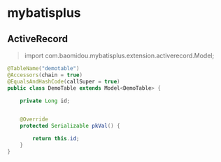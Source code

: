 # mybatisplus


## ActiveRecord
> import com.baomidou.mybatisplus.extension.activerecord.Model;

```java
@TableName("demotable")
@Accessors(chain = true)
@EqualsAndHashCode(callSuper = true)
public class DemoTable extends Model<DemoTable> {

    private Long id;


    @Override
    protected Serializable pkVal() {

        return this.id;
    }
}
```